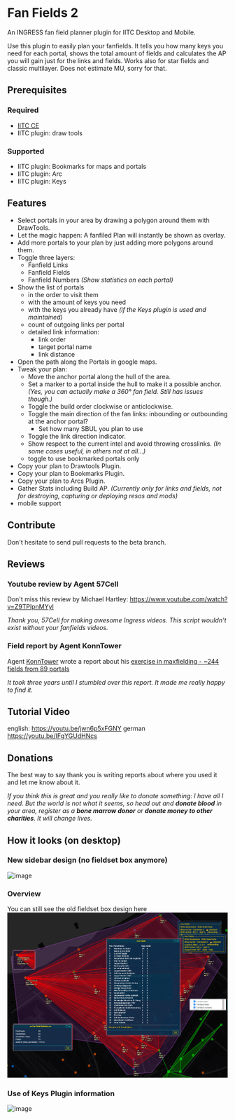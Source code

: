 # Fan Fields 2
An INGRESS fan field planner plugin for IITC Desktop and Mobile. 

Use this plugin to easily plan your fanfields. It tells you how many keys you need for each portal, shows the total amount of fields and calculates the AP you will gain just for the links and fields. Works also for star fields and classic multilayer. Does not estimate MU, sorry for that.

## Prerequisites
### Required
- [IITC CE](https://iitc.app)
- IITC plugin: draw tools 

### Supported
- IITC plugin: Bookmarks for maps and portals
- IITC plugin: Arc
- IITC plugin: Keys

## Features
- Select portals in your area by drawing a polygon around them with DrawTools. 
- Let the magic happen: A fanfiled Plan will instantly be shown as overlay.
- Add more portals to your plan by just adding more polygons around them.
- Toggle three layers:
  - Fanfield Links
  - Fanfield Fields
  - Fanfield Numbers _(Show statistics on each portal)_
- Show the list of portals 
  - in the order to visit them
  - with the amount of keys you need
  - with the keys you already have _(if the Keys plugin is used and maintained)_
  - count of outgoing links per portal
  - detailed link information:
    - link order
    - target portal name
    - link distance
- Open the path along the Portals in google maps.
- Tweak your plan:
  - Move the anchor portal along the hull of the area.
  - Set a marker to a portal inside the hull to make it a possible anchor. _(Yes, you can actually make a 360° fan field. Still has issues though.)_
  - Toggle the build order clockwise or anticlockwise.
  - Toggle the main direction of the fan links: inbounding or outbounding at the anchor portal?
    - Set how many SBUL you plan to use
  - Toggle the link direction indicator.
  - Show respect to the current intel and avoid throwing crosslinks. _(In some cases useful, in others not at all...)_
  - toggle to use bookmarked portals only
- Copy your plan to Drawtools Plugin.
- Copy your plan to Bookmarks Plugin.
- Copy your plan to Arcs Plugin.
- Gather Stats including Build AP. _(Currently only for links and fields, not for destroying, capturing or deploying resos and mods)_
- mobile support


## Contribute
Don't hesitate to send pull requests to the beta branch.


## Reviews
### Youtube review by Agent 57Cell
Don't miss this review by Michael Hartley:
https://www.youtube.com/watch?v=Z9TPlpnMYyI

 _Thank you, 57Cell for making awesome Ingress videos. This script wouldn't exist without your fanfields videos._


### Field report by Agent KonnTower
Agent [KonnTower](https://community.ingress.com/en/profile/KonnTower) wrote a report about his [exercise in maxfielding - ~244 fields from 89 portals](https://community.ingress.com/en/discussion/9791/an-exercise-in-maxfielding-244-fields-from-89-portals?)

_It took three years until I stumbled over this report. It made me really happy to find it._


## Tutorial Video 
english: https://youtu.be/jwn6p5xFGNY
german https://youtu.be/IFgYGUdHNcs

## Donations
The best way to say thank you is writing reports about where you used it and let me know about it.

_If you think this is great and you really like to donate something: I have all I need. But the world is not what it seems, so head out and **donate blood** in your area, register as a **bone marrow donor** or **donate money to other charities**. It will change lives._

## How it looks (on desktop)
### New sidebar design (no fieldset box anymore)
![image](https://github.com/Heistergand/fanfields2/assets/16416532/83d1f3b6-834d-4de2-8c03-041583ed0fe5)

### Overview
You can still see the old fieldset box design here
![preview image](FanFields2.png)

### Use of Keys Plugin information
![image](https://github.com/Heistergand/fanfields2/assets/16416532/d23670b2-28c9-4bdb-ac33-d3b67e7e1193)

